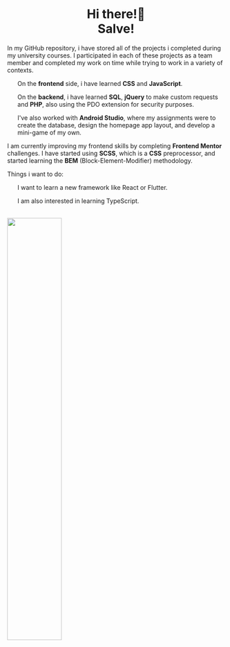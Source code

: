 <div width="50%" align="center"><h1>Hi there!👋<br>Salve!</h1></div>
<p>In my GitHub repository, i have stored all of the projects i completed during my university courses. I participated in each of these projects as a team member and completed my work on time while trying to work in a variety of contexts.
<ul>On the <b>frontend</b> side, i have learned <b>CSS</b> and <b>JavaScript</b>.</ul>
<ul>On the <b>backend</b>, i have learned <b>SQL</b>, <b>jQuery</b> to make custom requests and <b>PHP</b>, also using the PDO extension for security purposes.</ul>
<ul>I've also worked with <b>Android Studio</b>, where my assignments were to create the database, design the homepage app layout, and develop a mini-game of my own.</ul>

<p>I am currently improving my frontend skills by completing <b>Frontend Mentor</b> challenges. I have started using <b>SCSS</b>, which is a <b>CSS</b> preprocessor, and started learning the <b>BEM</b> (Block-Element-Modifier) methodology.</p>
<p>Things i want to do:</p>
<ul>I want to learn a new framework like React or Flutter.</ul>
<ul>I am also interested in learning TypeScript.</ul>
<br>

<img align="center" width="50%" src="https://github-readme-stats.vercel.app/api/top-langs/?username=vincenzomuolo&layout=compact&langs_count=10&theme=tokyonight&hide=batchfile,shell,awk,hack">




<!--
**VincenzoMuolo/vincenzomuolo** is a ✨ _special_ ✨ repository because its `README.md` (this file) appears on your GitHub profile.

Here are some ideas to get you started:

- 🔭 I’m currently working on ...
- 🌱 I’m currently learning ...
- 👯 I’m looking to collaborate on ...
- 🤔 I’m looking for help with ...
- 💬 Ask me about ...
- 📫 How to reach me: ...
- 😄 Pronouns: ...
- ⚡ Fun fact: ...
-->

